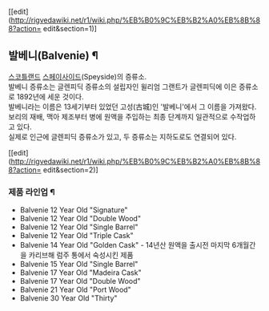 [[edit](http://rigvedawiki.net/r1/wiki.php/%EB%B0%9C%EB%B2%A0%EB%8B%88?action=
edit&section=1)]

## 발베니(Balvenie) ¶

[스코틀랜드](%EC%8A%A4%EC%BD%94%ED%8B%80%EB%9E%9C%EB%93%9C.md) [스페이사이드](%EC%8A%A4%ED%8E%98%EC%9D%B4%EC%82%AC%EC%9D%B4%EB%93%9C.md)(Speyside)의 증류소.  
발베니 증류소는 글렌피딕 증류소의 설립자인 윌리엄 그랜트가 글렌피딕에 이은 증류소로 1892년에 세운 것이다.  
발베니라는 이름은 13세기부터 있었던 고성(古城)인 '발베니'에서 그 이름을 가져왔다.  
보리의 재배, 맥아 제조부터 병에 원액을 주입하는 최종 단계까지 일관적으로 수작업하고 있다.  
실제로 인근에 글렌피딕 증류소가 있고, 두 증류소는 지하도로도 연결되어 있다.

[[edit](http://rigvedawiki.net/r1/wiki.php/%EB%B0%9C%EB%B2%A0%EB%8B%88?action=
edit&section=2)]

### 제품 라인업 ¶

  * Balvenie 12 Year Old "Signature"
  * Balvenie 12 Year Old "Double Wood"
  * Balvenie 12 Year Old "Single Barrel"
  * Balvenie 12 Year Old "Triple Cask"
  * Balvenie 14 Year Old "Golden Cask" - 14년산 원액을 출시전 마지막 6개월간을 카리브해 럼주 통에서 숙성시킨 제품
  * Balvenie 15 Year Old "Single Barrel"
  * Balvenie 17 Year Old "Madeira Cask"
  * Balvenie 17 Year Old "Double Wood"
  * Balvenie 21 Year Old "Port Wood"
  * Balvenie 30 Year Old "Thirty"  

